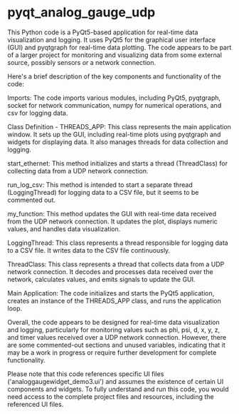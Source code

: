 # pyqt_analog_gauge_udp
This Python code is a PyQt5-based application for real-time data visualization and logging. It uses PyQt5 for the graphical user interface (GUI) and pyqtgraph for real-time data plotting. The code appears to be part of a larger project for monitoring and visualizing data from some external source, possibly sensors or a network connection.

Here's a brief description of the key components and functionality of the code:

Imports: The code imports various modules, including PyQt5, pyqtgraph, socket for network communication, numpy for numerical operations, and csv for logging data.

Class Definition - THREADS_APP: This class represents the main application window. It sets up the GUI, including real-time plots using pyqtgraph and widgets for displaying data. It also manages threads for data collection and logging.

start_ethernet: This method initializes and starts a thread (ThreadClass) for collecting data from a UDP network connection.

run_log_csv: This method is intended to start a separate thread (LoggingThread) for logging data to a CSV file, but it seems to be commented out.

my_function: This method updates the GUI with real-time data received from the UDP network connection. It updates the plot, displays numeric values, and handles data visualization.

LoggingThread: This class represents a thread responsible for logging data to a CSV file. It writes data to the CSV file continuously.

ThreadClass: This class represents a thread that collects data from a UDP network connection. It decodes and processes data received over the network, calculates values, and emits signals to update the GUI.

Main Application: The code initializes and starts the PyQt5 application, creates an instance of the THREADS_APP class, and runs the application loop.

Overall, the code appears to be designed for real-time data visualization and logging, particularly for monitoring values such as phi, psi, d, x, y, z, and timer values received over a UDP network connection. However, there are some commented-out sections and unused variables, indicating that it may be a work in progress or require further development for complete functionality.

Please note that this code references specific UI files ('analoggaugewidget_demo3.ui') and assumes the existence of certain UI components and widgets. To fully understand and run this code, you would need access to the complete project files and resources, including the referenced UI files.
